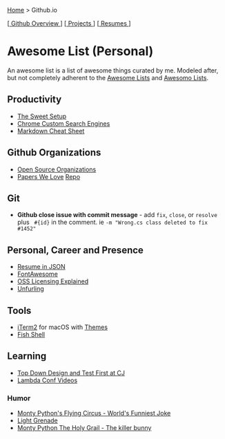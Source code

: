 [Home](https://jeffwindsor.carrd.co/) > Github.io

[[ Github Overview ](https://jeffwindsor.github.io/resumes)] [[ Projects ](https://jeffwindsor.github.io/projects)] [[ Resumes ](https://jeffwindsor.github.io/resumes)]

# Awesome List (Personal)

An awesome list is a list of awesome things curated by me.  Modeled after, but not completely adherent to the [Awesome Lists](https://github.com/topics/awesome) and [Awesomo Lists](https://github.com/lk-geimfari/awesomo).

## Productivity

* [The Sweet Setup](https://jeffwindsor.github.io/the-sweet-setup.io/)
* [Chrome Custom Search Engines](https://github.com/daturkel/custom-search-engines)
* [Markdown Cheat Sheet](https://github.com/adam-p/markdown-here/wiki/Markdown-Cheatsheet#images)

## Github Organizations

* [Open Source Organizations](https://github.com/collections/open-source-organizations)
* [Papers We Love](https://paperswelove.org/) [Repo](https://github.com/papers-we-love)

## Git

* **Github close issue with commit message** - add `fix`, `close`, or `resolve` plus ` #{id}` in the comment.  ie `-m "Wrong.cs class deleted to fix #1452"`

## Personal, Career and Presence

* [Resume in JSON](https://jsonresume.org/getting-started)
* [FontAwesome](https://fontawesome.com)
* [OSS Licensing Explained](https://choosealicense.com)
* [Unfurling](https://medium.com/slack-developer-blog/everything-you-ever-wanted-to-know-about-unfurling-but-were-afraid-to-ask-or-how-to-make-your-e64b4bb9254)

## Tools

* [iTerm2](https://iterm2.com) for macOS with [Themes](https://github.com/mbadolato/iTerm2-Color-Schemes)
* [Fish Shell](https://fishshell.com/docs/current/index.html)

## Learning

* [Top Down Design and Test First at CJ](https://www.youtube.com/channel/UC2OoWaGVtOgOM4he75rFuWg/videos)
* [Lambda Conf Videos](https://www.youtube.com/channel/UCEtohQeDqMSebi2yvLMUItg)

### Humor

* [Monty Python's Flying Circus - World's Funniest Joke](https://www.youtube.com/watch?v=ienp4J3pW7U)
* [Light Grenade](https://www.youtube.com/watch?v=dCeD2gF9jUo)
* [Monty Python The Holy Grail - The killer bunny](https://www.youtube.com/watch?v=tgj3nZWtOfA)
